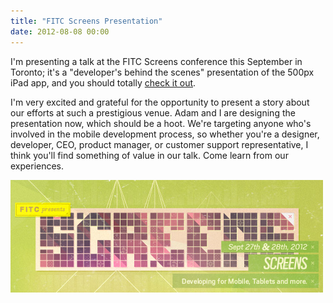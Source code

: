 ```yaml
---
title: "FITC Screens Presentation"
date: 2012-08-08 00:00
---
```


<import><p>I'm presenting a talk at the FITC Screens conference this September in Toronto; it's a "developer's behind the scenes" presentation of the 500px iPad app, and you should totally <a href="http://www.fitc.ca/events/presentations/presentation.cfm?event=134&amp;presentation_id=2044">check it out</a>.<!--more--></p>
<p>I'm very excited and grateful for the opportunity to present a story about our efforts at such a prestigious venue. Adam and I are designing the presentation now, which should be a hoot. We're targeting anyone who's involved in the mobile development process, so whether you're a designer, developer, CEO, product manager, or customer support representative, I think you'll find something of value in our talk. Come learn from our experiences.</p>
<img src="/img/import/blog/fitc-screens-presentation/DD0F3B498B6C4C4A936A3AEF45DFF61B.jpg" class="img-responsive"></import>

<!-- more -->

